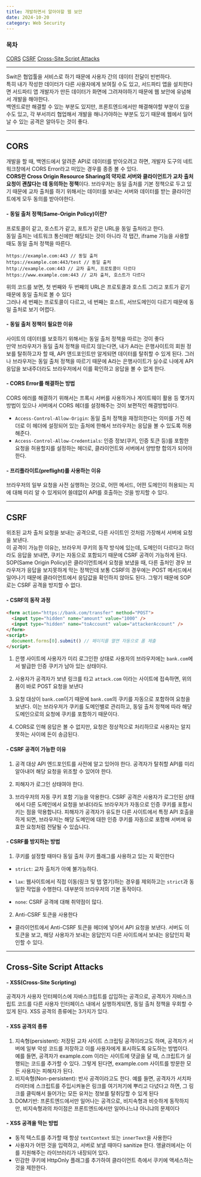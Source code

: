 ```yaml
---
title: 개발하면서 알아야할 웹 보안
date: 2024-10-20
category: Web Security
---
```


### 목차

[CORS](#cors)
[CSRF](#csrf)
[Cross-Site Script Attacks](#cross-site-script-attacks)

---

Swit은 협업툴을 서비스로 하기 때문에 사용자 간의 데이터 전달이 빈번하다.\
특히 내가 작성한 데이터가 다른 사용자에게 보여질 수도 있고, 서드파티 앱을 설치한다면 서드파티 앱 개발자가 만든 데이터가 화면에 그려져야하기 때문에 웹 보안에 유념해서 개발을 해야한다.\
백엔드로만 해결할 수 있는 부분도 있지만, 프론트엔드에서만 해결해야할 부분이 있을 수도 있고, 각 부서끼리 협업해서 개발을 해나가야하는 부분도 있기 때문에 웹에서 일어날 수 있는 공격은 알아두는 것이 좋다.

---

## CORS

개발을 할 때, 백엔드에서 알려준 API로 데이터를 받아오려고 하면, 개발자 도구의 네트워크창에서 CORS Error라고 떠있는 경우를 종종 볼 수 있다. \
**CORS란 Cross Origin Resource Sharing의 약자로 서버와 클라이언트가 교차 출처 요청이 괜찮다는 데 동의하는 정책**이다.
브라우저는 동일 출처를 기본 정책으로 두고 있기 때문에 교차 출처를 하기 위해서는 데이터를 보내는 서버와 데이터를 받는 클라이언트에게 모두 동의를 받아야한다.

#### - 동일 출처 정책(Same-Origin Policy)이란?

프로토콜이 같고, 호스트가 같고, 포트가 같은 URL을 동일 출처라고 한다. \
 동일 출처는 네트워크 통신에만 해당되는 것이 아니라 각 탭간, iframe 기능을 사용할 때도 동일 출처 정책을 따른다.

```mdx
https://example.com:443 // 동일 출처
https://example.com:443/test // 동일 출처
http://example.com:443 // 교차 출처, 프로토콜이 다르다
https://www.example.com:443 // 교차 출처, 호스트가 다르다
```

위의 코드를 보면, 첫 번째와 두 번째의 URL은 프로토콜과 호스트 그리고 포트가 같기 때문에 동일 출처로 볼 수 있다 \
 그러나 세 번째는 프로토콜이 다르고, 네 번째는 호스트, 서브도메인이 다르기 때문에 동일 출처로 보기 어렵다.

#### - 동일 출처 정책이 필요한 이유

사이트의 데이터를 보호하기 위해서는 동일 출처 정책을 따르는 것이 좋다 \
 만약 브라우저가 동일 출처 정책을 따르지 않는다면, 내가 A라는 은행사이트의 회원 정보를 탈취하고자 할 때, API 앤드포인트만 알게되면 데이터를 탈취할 수 있게 된다.
그러나 브라우저는 동일 출처 정책을 따르기 때문에 A라는 은행사이트가 실수로 나에게 API 응답을 보내주더라도 브라우저에서 이를 확인하고 응답을 볼 수 없게 한다.

#### - CORS Error를 해결하는 방법

CORS 에러를 해결하기 위해서는 프록시 서버를 사용하거나 게이트웨이 활용 등 몇가지 방법이 있으나 서버에서 CORS 헤더를 설정해주는 것이 보편적인 해결방법이다.

- `Access-Control-Allow-Origin`: 동일 출처 정책을 재정의한다는 의미를 가진 헤더로 이 헤더에 설정되어 있는 출처에 한해서 브라우저는 응답을 볼 수 있도록 허용해준다.
- `Access-Control-Allow-Credentials`: 인증 정보(쿠키, 인증 토큰 등)를 포함한 요청을 허용할지를 설정하는 헤더로, 클라이언트와 서버에서 양방향 합의가 되어야한다.

#### - 프리플라이트(preflight)를 사용하는 이유

브라우저의 일부 요청을 사전 실행하는 것으로, 어떤 메서드, 어떤 도메인이 허용되는 지에 대해 미리 알 수 있게되어 쓸데없이 API를 호출하는 것을 방지할 수 있다.

---

## CSRF

위조된 교차 출처 요청을 보내는 공격으로, 다른 사이트인 것처럼 가장해서 서버에 요청을 보낸다.\
이 공격이 가능한 이유는, 브라우저 쿠키의 동작 방식에 있는데, 도메인이 다르다고 하더라도 응답을 보내면, 쿠키는 자동으로 포함되기 때문에 CSRF 공격이 가능하게 된다. \
SOP(Same Origin Policy)은 클라이언트에서 요청을 보냈을 때, 다른 출처인 경우 브라우저가 응답을 보지못하게 막는 정책인데 보통 CSRF의 경우에는 POST 메서드에서 일어나기 때문에 클라이언트에서 응답값을 확인하지 않아도 된다.
그렇기 때문에 SOP로는 CSRF 공격을 방지할 수 없다.

#### - CSRF의 동작 과정

```html
<form action="https://bank.com/transfer" method="POST">
  <input type="hidden" name="amount" value="1000" />
  <input type="hidden" name="toAccount" value="attackerAccount" />
</form>
<script>
  document.forms[0].submit() // 페이지를 열면 자동으로 폼 제출
</script>
```

1. 은행 사이트에 사용자가 미리 로그인한 상태로 사용자의 브라우저에는 `bank.com`에서 발급한 인증 쿠키가 남아 있는 상태이다.

2. 사용자가 공격자가 보낸 링크를 타고 `attack.com` 이라는 사이트에 접속하면, 위의 폼이 바로 POST 요청을 보낸다

3. 요청 대상이 `bank.com`이기 때문에 `bank.com`의 쿠키를 자동으로 포함하여 요청을 보낸다. 이는 브라우저가 쿠키를 도메인별로 관리하고, 동일 출처 정책에 따라 해당 도메인으로의 요청에 쿠키를 포함하기 때문이다.

4. CORS로 인해 응답은 볼 수 없지만, 요청은 정상적으로 처리하므로 사용자는 알지 못하는 사이에 돈이 송금된다.

#### - CSRF 공격이 가능한 이유

1. 공격 대상 API 엔드포인트를 사전에 알고 있어야 한다. 공격자가 탈취할 API를 미리 알아내어 해당 요청을 위조할 수 있어야 한다.

2. 피해자가 로그인 상태여야 한다.

3. 브라우저의 자동 쿠키 포함 기능을 악용한다. CSRF 공격은 사용자가 로그인된 상태에서 다른 도메인에서 요청을 보내더라도 브라우저가 자동으로 인증 쿠키를 포함시키는 점을 악용합니다. 피해자가 공격자가 유도한 다른 사이트에서 특정 API 호출을 하게 되면, 브라우저는 해당 도메인에 대한 인증 쿠키를 자동으로 포함해 서버에 유효한 요청처럼 전달될 수 있습니다.

#### - CSRF를 방지하는 방법

1. 쿠키를 설정할 때마다 동일 출처 쿠키 플래그를 사용하고 있는 지 확인한다

- `strict`: 교차 출처가 아예 불가능하다.
- `lax`: 웹사이트에서 직접 이동(링크 및 탭 열기)하는 경우를 제외하고는 `strict`과 동일한 작업을 수행한다. 대부분의 브라우저의 기본 동작이다.

- `none`: CSRF 공격에 대해 취약점이 많다.

2. Anti-CSRF 토큰을 사용한다

- 클라이언트에서 Anti-CSRF 토큰을 헤더에 넣어서 API 요청을 보낸다. 서버도 이 토큰을 보고, 해당 사용자가 보내는 응답인지 다른 사이트에서 보내는 응답인지 확인할 수 있다.

---

## Cross-Site Script Attacks

#### - XSS(Cross-Site Scripting)

공격자가 사용자 인터페이스에 자바스크립트를 삽입하는 공격으로, 공격자가 자바스크립트 코드를 다른 사용자 인터페이스 내에서 실행하게되면, 동일 출처 정책을 우회할 수 있게 된다. XSS 공격의 종류에는 3가지가 있다.

#### - XSS 공격의 종류

1. 지속형(persistent): 저장된 교차 사이트 스크립팅 공격이라고도 하며, 공격자가 서버에 일부 악성 코드를 저장하고 이를 사용자에게 표시하도록 유도하는 방법이다. 예를 들면, 공격자가 example.com 이라는 사이트에 댓글을 달 때, 스크립트가 실행되는 코드를 추가할 수 있다. 그렇게 된다면, example.com 사이트를 방문한 모든 사용자는 피해자가 된다.
2. 비지속형(Non-persistent): 반사 공격이라고도 한다. 예를 들면, 공격자가 서치파라미터에 스크립트를 주입시켜놓은 링크를 여기저기에 뿌리고 다녔다고 하면, 그 링크를 클릭해서 들어가는 모든 유저는 정보를 탈취당할 수 있게 된다
3. DOM기반: 프론트엔드에서만 일어나는 공격으로, 비지속형과 비슷하게 동작하지만, 비지속형과의 차이점은 프론트엔드에서만 일어나느냐 아니냐의 문제이다

#### - XSS 공격을 막는 방법

- 동적 텍스트를 추가할 때 항상 `textContext` 또는 `innerText`을 사용한다
- 사용자가 어떤 것을 입력하고, 서버로 보낼 때마다 sanitize 한다. 앵귤러에서는 이를 지원해주는 라이브러리가 내장되어 있다.
- 민감한 쿠키에 HttpOnly 플래그를 추가하여 클라이언트 측에서 쿠키에 액세스하는 것을 제한한다.

